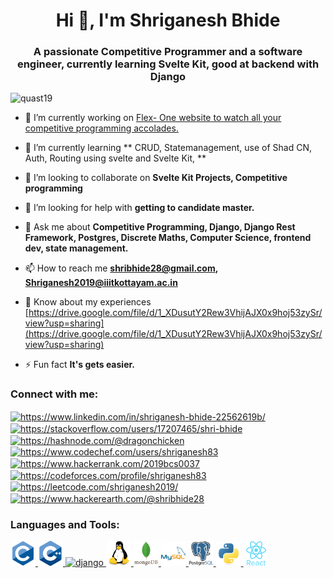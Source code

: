 <h1 align="center">Hi 👋, I'm Shriganesh Bhide</h1>
<h3 align="center">A passionate Competitive Programmer and a software engineer, currently learning Svelte Kit, good at backend with Django</h3>

<p align="left"> <img src="https://komarev.com/ghpvc/?username=quast19&label=Profile%20views&color=0e75b6&style=flat" alt="quast19" /> </p>

- 🔭 I’m currently working on [Flex- One website to watch all your competitive programming accolades.]((https://github.com/Quast19/Flex))

- 🌱 I’m currently learning ** CRUD, Statemanagement, use of Shad CN, Auth, Routing using svelte and Svelte Kit, **

- 👯 I’m looking to collaborate on **Svelte Kit Projects, Competitive programming**

- 🤝 I’m looking for help with **getting to candidate master.**

- 💬 Ask me about **Competitive Programming, Django, Django Rest Framework, Postgres, Discrete Maths, Computer Science, frontend dev, state management.**

- 📫 How to reach me **shribhide28@gmail.com, Shriganesh2019@iiitkottayam.ac.in**

- 📄 Know about my experiences [https://drive.google.com/file/d/1_XDusutY2Rew3VhijAJX0x9hoj53zySr/view?usp=sharing](https://drive.google.com/file/d/1_XDusutY2Rew3VhijAJX0x9hoj53zySr/view?usp=sharing)

- ⚡ Fun fact **It's gets easier.**

<h3 align="left">Connect with me:</h3>
<p align="left">
<a href="https://linkedin.com/in/https://www.linkedin.com/in/shriganesh-bhide-22562619b/" target="blank"><img align="center" src="https://raw.githubusercontent.com/rahuldkjain/github-profile-readme-generator/master/src/images/icons/Social/linked-in-alt.svg" alt="https://www.linkedin.com/in/shriganesh-bhide-22562619b/" height="30" width="40" /></a>
<a href="https://stackoverflow.com/users/https://stackoverflow.com/users/17207465/shri-bhide" target="blank"><img align="center" src="https://raw.githubusercontent.com/rahuldkjain/github-profile-readme-generator/master/src/images/icons/Social/stack-overflow.svg" alt="https://stackoverflow.com/users/17207465/shri-bhide" height="30" width="40" /></a>
<a href="https://hashnode.com/https://hashnode.com/@dragonchicken" target="blank"><img align="center" src="https://raw.githubusercontent.com/rahuldkjain/github-profile-readme-generator/master/src/images/icons/Social/hashnode.svg" alt="https://hashnode.com/@dragonchicken" height="30" width="40" /></a>
<a href="https://www.codechef.com/users/https://www.codechef.com/users/shriganesh83" target="blank"><img align="center" src="https://cdn.jsdelivr.net/npm/simple-icons@3.1.0/icons/codechef.svg" alt="https://www.codechef.com/users/shriganesh83" height="30" width="40" /></a>
<a href="https://www.hackerrank.com/https://www.hackerrank.com/2019bcs0037" target="blank"><img align="center" src="https://raw.githubusercontent.com/rahuldkjain/github-profile-readme-generator/master/src/images/icons/Social/hackerrank.svg" alt="https://www.hackerrank.com/2019bcs0037" height="30" width="40" /></a>
<a href="https://codeforces.com/profile/https://codeforces.com/profile/shriganesh83" target="blank"><img align="center" src="https://raw.githubusercontent.com/rahuldkjain/github-profile-readme-generator/master/src/images/icons/Social/codeforces.svg" alt="https://codeforces.com/profile/shriganesh83" height="30" width="40" /></a>
<a href="https://www.leetcode.com/https://leetcode.com/shriganesh2019/" target="blank"><img align="center" src="https://raw.githubusercontent.com/rahuldkjain/github-profile-readme-generator/master/src/images/icons/Social/leet-code.svg" alt="https://leetcode.com/shriganesh2019/" height="30" width="40" /></a>
<a href="https://www.hackerearth.com/https://www.hackerearth.com/@shribhide28" target="blank"><img align="center" src="https://raw.githubusercontent.com/rahuldkjain/github-profile-readme-generator/master/src/images/icons/Social/hackerearth.svg" alt="https://www.hackerearth.com/@shribhide28" height="30" width="40" /></a>
</p>

<h3 align="left">Languages and Tools:</h3>
<p align="left"> <a href="https://www.cprogramming.com/" target="_blank" rel="noreferrer"> <img src="https://raw.githubusercontent.com/devicons/devicon/master/icons/c/c-original.svg" alt="c" width="40" height="40"/> </a> <a href="https://www.w3schools.com/cpp/" target="_blank" rel="noreferrer"> <img src="https://raw.githubusercontent.com/devicons/devicon/master/icons/cplusplus/cplusplus-original.svg" alt="cplusplus" width="40" height="40"/> </a> <a href="https://www.djangoproject.com/" target="_blank" rel="noreferrer"> <img src="https://cdn.worldvectorlogo.com/logos/django.svg" alt="django" width="40" height="40"/> </a> <a href="https://www.linux.org/" target="_blank" rel="noreferrer"> <img src="https://raw.githubusercontent.com/devicons/devicon/master/icons/linux/linux-original.svg" alt="linux" width="40" height="40"/> </a> <a href="https://www.mongodb.com/" target="_blank" rel="noreferrer"> <img src="https://raw.githubusercontent.com/devicons/devicon/master/icons/mongodb/mongodb-original-wordmark.svg" alt="mongodb" width="40" height="40"/> </a> <a href="https://www.mysql.com/" target="_blank" rel="noreferrer"> <img src="https://raw.githubusercontent.com/devicons/devicon/master/icons/mysql/mysql-original-wordmark.svg" alt="mysql" width="40" height="40"/> </a> <a href="https://www.postgresql.org" target="_blank" rel="noreferrer"> <img src="https://raw.githubusercontent.com/devicons/devicon/master/icons/postgresql/postgresql-original-wordmark.svg" alt="postgresql" width="40" height="40"/> </a> <a href="https://www.python.org" target="_blank" rel="noreferrer"> <img src="https://raw.githubusercontent.com/devicons/devicon/master/icons/python/python-original.svg" alt="python" width="40" height="40"/> </a> <a href="https://reactjs.org/" target="_blank" rel="noreferrer"> <img src="https://raw.githubusercontent.com/devicons/devicon/master/icons/react/react-original-wordmark.svg" alt="react" width="40" height="40"/> </a> </p>

